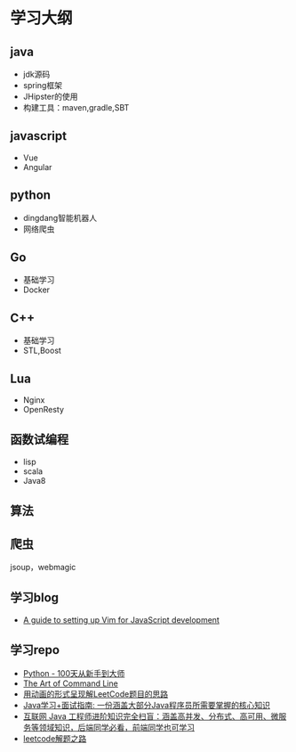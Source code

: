 # 学习大纲
## java
- jdk源码
- spring框架
- JHipster的使用
- 构建工具：maven,gradle,SBT

## javascript
- Vue
- Angular

## python
- dingdang智能机器人
- 网络爬虫

## Go
- 基础学习
- Docker

## C++
- 基础学习
- STL,Boost

## Lua
- Nginx
- OpenResty

## 函数试编程
- lisp
- scala
- Java8

## 算法

## 爬虫
jsoup，webmagic

## 学习blog
- [A guide to setting up Vim for JavaScript development](https://freshman.tech/vim-javascript/)

## 学习repo
- [Python - 100天从新手到大师](https://github.com/jackfrued/Python-100-Days)
- [The Art of Command Line](https://github.com/jlevy/the-art-of-command-line)
- [用动画的形式呈现解LeetCode题目的思路](https://github.com/MisterBooo/LeetCodeAnimation)
- [Java学习+面试指南: 一份涵盖大部分Java程序员所需要掌握的核心知识](https://github.com/Snailclimb/JavaGuide)
- [互联网 Java 工程师进阶知识完全扫盲：涵盖高并发、分布式、高可用、微服务等领域知识，后端同学必看，前端同学也可学习 ](https://github.com/doocs/advanced-java)
- [leetcode解题之路](https://github.com/azl397985856/leetcode)